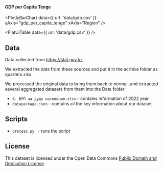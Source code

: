 #### GDP per Capita Tenge

<PlotlyBarChart
  data={{
    url: 'data/gdp.csv'
  }}
  yAxis="gdp_per_capita_tenge"
  xAxis="Region"
/>

<FlatUiTable
  data={{
    url: 'data/gdp.csv'
  }}
/>

## Data 

Data collected from https://stat.gov.kz

We extracted the data from these sources and put it in the acrhive folder as quarters.xlsx .

We processed the original data to bring them back to normal, and extracted several aggregated datasets from them into the Data folder:

* `6. ВРП на душу населения.xlsx` - contains information of 2022 year 
* `datapackage.json` - contains all the key information about our dataset

## Scripts

* `process.py ` - runs the script

## License

This dataset is licensed under the Open Data Commons [Public Domain and Dedication License][pddl].

[pddl]: https://www.opendatacommons.org/licenses/pddl/1-0/
